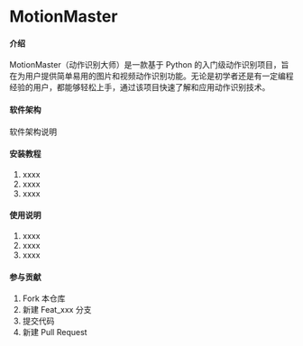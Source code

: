 # MotionMaster

#### 介绍
MotionMaster（动作识别大师）是一款基于 Python 的入门级动作识别项目，旨在为用户提供简单易用的图片和视频动作识别功能。无论是初学者还是有一定编程经验的用户，都能够轻松上手，通过该项目快速了解和应用动作识别技术。

#### 软件架构
软件架构说明


#### 安装教程

1.  xxxx
2.  xxxx
3.  xxxx

#### 使用说明

1.  xxxx
2.  xxxx
3.  xxxx

#### 参与贡献

1.  Fork 本仓库
2.  新建 Feat_xxx 分支
3.  提交代码
4.  新建 Pull Request
